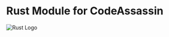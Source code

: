 # Rust Module for CodeAssassin
![Rust Logo](https://github.com/Abesuden/Software-Engineering/blob/master/img/Rust_logo.png)

